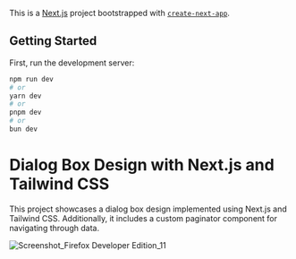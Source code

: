 This is a [Next.js](https://nextjs.org/) project bootstrapped with [`create-next-app`](https://github.com/vercel/next.js/tree/canary/packages/create-next-app).

## Getting Started

First, run the development server:

```bash
npm run dev
# or
yarn dev
# or
pnpm dev
# or
bun dev
```

# Dialog Box Design with Next.js and Tailwind CSS
This project showcases a dialog box design implemented using Next.js and Tailwind CSS. Additionally, it includes a custom paginator component for navigating through data.




![Screenshot_Firefox Developer Edition_11](https://github.com/shivam5643/Dialog-box/assets/99460075/1659db2d-a2bc-43cc-8f34-13a986a0c4d7)







